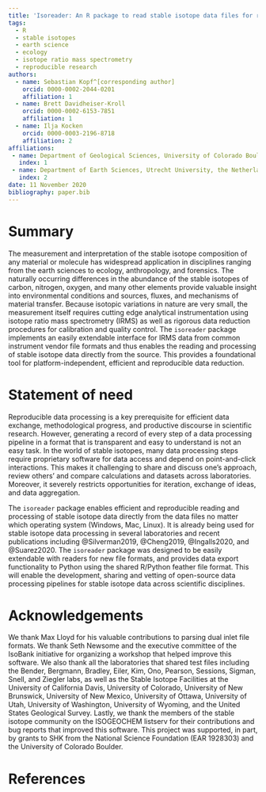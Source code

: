 ```yaml
---
title: 'Isoreader: An R package to read stable isotope data files for reproducible research'
tags:
  - R
  - stable isotopes
  - earth science
  - ecology
  - isotope ratio mass spectrometry
  - reproducible research
authors:
  - name: Sebastian Kopf^[corresponding author]
    orcid: 0000-0002-2044-0201
    affiliation: 1
  - name: Brett Davidheiser-Kroll
    orcid: 0000-0002-6153-7851
    affiliation: 1
  - name: Ilja Kocken
    orcid: 0000-0003-2196-8718
    affiliation: 2
affiliations:
 - name: Department of Geological Sciences, University of Colorado Boulder, Colorado, USA
   index: 1
 - name: Department of Earth Sciences, Utrecht University, the Netherlands
   index: 2
date: 11 November 2020
bibliography: paper.bib
---
```


# Summary

The measurement and interpretation of the stable isotope composition of any material or molecule has widespread application in disciplines ranging from the earth sciences to ecology, anthropology, and forensics. The naturally occurring differences in the abundance of the stable isotopes of carbon, nitrogen, oxygen, and many other elements provide valuable insight into environmental conditions and sources, fluxes, and mechanisms of material transfer. Because isotopic variations in nature are very small, the measurement itself requires cutting edge analytical instrumentation using isotope ratio mass spectrometry (IRMS) as well as rigorous data reduction procedures for calibration and quality control. The `isoreader` package implements an easily extendable interface for IRMS data from common instrument vendor file formats and thus enables the reading and processing of stable isotope data directly from the source. This provides a foundational tool for platform-independent, efficient and reproducible data reduction.

# Statement of need

Reproducible data processing is a key prerequisite for efficient data exchange, methodological progress, and productive discourse in scientific research. However, generating a record of every step of a data processing pipeline in a format that is transparent and easy to understand is not an easy task. In the world of stable isotopes, many data processing steps require proprietary software for data access and depend on point-and-click interactions. This makes it challenging to share and discuss one’s approach, review others’ and compare calculations and datasets across laboratories. Moreover, it severely restricts opportunities for iteration, exchange of ideas, and data aggregation.

The `isoreader` package enables efficient and reproducible reading and processing of stable isotope data directly from the data files no matter which operating system (Windows, Mac, Linux). It is already being used for stable isotope data processing in several laboratories and recent publications including @Silverman2019, @Cheng2019, @Ingalls2020, and @Suarez2020. The `isoreader` package was designed to be easily extendable with readers for new file formats, and provides data export functionality to Python using the shared R/Python feather file format. This will enable the development, sharing and vetting of open-source data processing pipelines for stable isotope data across scientific disciplines.

# Acknowledgements

We thank Max Lloyd for his valuable contributions to parsing dual inlet file formats. We thank Seth Newsome and the executive committee of the IsoBank initiative for organizing a workshop that helped improve this software. We also thank all the laboratories that shared test files including the Bender, Bergmann, Bradley, Eiler, Kim, Ono, Pearson, Sessions, Sigman, Snell, and Ziegler labs, as well as the Stable Isotope Facilities at the University of California Davis, University of Colorado, University of New Brunswick, University of New Mexico, University of Ottawa, University of Utah, University of Washington, University of Wyoming, and the United States Geological Survey. Lastly, we thank the members of the stable isotope community on the ISOGEOCHEM listserv for their contributions and bug reports that improved this software. This project was supported, in part, by grants to SHK from the National Science Foundation (EAR 1928303) and the University of Colorado Boulder.

# References
